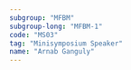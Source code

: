 ```yaml
---
subgroup: "MFBM"
subgroup-long: "MFBM-1"
code: "MS03"
tag: "Minisymposium Speaker"
name: "Arnab Ganguly"
---
```

